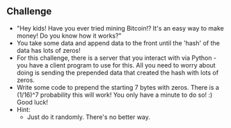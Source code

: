 ## Challenge
- "Hey kids! Have you ever tried mining Bitcoin!? It's an easy way to make money! Do you know how it works?"
- You take some data and append data to the front until the 'hash' of the data has lots of zeros! 
- For this challenge, there is a server that you interact with via Python - you have a client program to use for this. All you need to worry about doing is sending the prepended data that created the hash with lots of zeros. 
- Write some code to prepend the starting 7 bytes with zeros. There is a (1/16)^7 probability this will work! You only have a minute to do so! :) Good luck!
- Hint: 
	- Just do it randomly. There's no better way.


